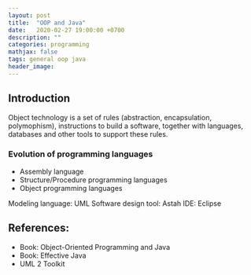```yaml
---
layout: post
title:  "OOP and Java"
date:   2020-02-27 19:00:00 +0700
description: ""
categories: programming
mathjax: false
tags: general oop java
header_image: 
---
```


## Introduction
Object technology is a set of rules (abstraction, encapsulation, polymophism), instructions to build a software, together with languages, databases and other tools to support these rules.

### Evolution of programming languages
- Assembly language
- Structure/Procedure programming languages
- Object programming languages


Modeling language: UML
Software design tool: Astah
IDE: Eclipse


## References:
- Book: Object-Oriented Programming and Java
- Book: Effective Java
- UML 2 Toolkit